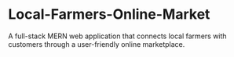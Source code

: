 # Local-Farmers-Online-Market
A full-stack MERN web application that connects local farmers with customers through a user-friendly online marketplace.
